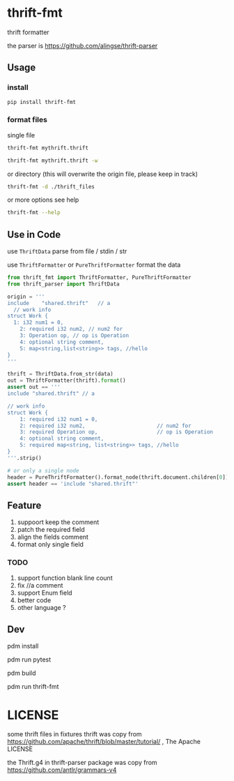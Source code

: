 # thrift-fmt
thrift formatter

the parser is https://github.com/alingse/thrift-parser

## Usage

### install

```bash
pip install thrift-fmt
```
### format files

single file

```bash
thrift-fmt mythrift.thrift
```

```bash
thrift-fmt mythrift.thrift -w
```

or directory (this will overwrite the origin file, please keep in track)

```bash
thrift-fmt -d ./thrift_files
```

or more options see help

```bash
thrift-fmt --help
```

## Use in Code

use `ThriftData` parse from file / stdin / str

use `ThriftFormatter` or `PureThriftFormatter` format the data

```python
from thrift_fmt import ThriftFormatter, PureThriftFormatter
from thrift_parser import ThriftData

origin = '''
include    "shared.thrift"   // a
  // work info
struct Work {
  1: i32 num1 = 0,
    2: required i32 num2, // num2 for
    3: Operation op, // op is Operation
    4: optional string comment,
    5: map<string,list<string>> tags, //hello
}
'''

thrift = ThriftData.from_str(data)
out = ThriftFormatter(thrift).format()
assert out == '''
include "shared.thrift" // a

// work info
struct Work {
    1: required i32 num1 = 0,
    2: required i32 num2,                       // num2 for
    3: required Operation op,                   // op is Operation
    4: optional string comment,
    5: required map<string, list<string>> tags, //hello
}
'''.strip()

# or only a single node
header = PureThriftFormatter().format_node(thrift.document.children[0])
assert header == 'include "shared.thrift"'
```

## Feature

1. suppoort keep the comment
2. patch the required field
3. align the fields comment
4. format only single field

### TODO

1. support function blank line count
2. fix //a comment
3. support Enum field
4. better code
5. other language ?

## Dev

pdm install

pdm run pytest

pdm build

pdm run thrift-fmt

# LICENSE

some thrift files in fixtures thrift was copy from https://github.com/apache/thrift/blob/master/tutorial/ , The Apache LICENSE

the Thrift.g4 in thrift-parser package was copy from https://github.com/antlr/grammars-v4
